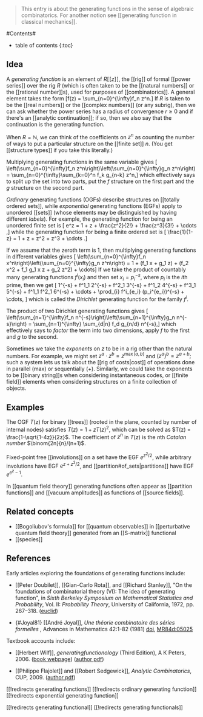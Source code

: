 > This entry is about the generating functions in the sense of algebraic combinatorics. For another notion see [[generating function in classical mechanics]]. 

#Contents#
* table of contents
{:toc}

## Idea

A _generating function_ is an element of $R[\![z]\!]$, the [[rig]] of formal [[power series]] over the rig $R$ (which is often taken to be the [[natural numbers]] or the [[rational number]]s), used for purposes of [[combinatorics]].  A general element takes the form
\[f(z) = \sum_{n=0}^{\infty}f_n z^n.\]
If $R$ is taken to be the [[real numbers]] or the [[complex numbers]] (or any subrig), then we can ask whether the power series has a radius of convergence $r \ge 0$ and if there's an [[analytic continuation]]; if so, then we also say that the continuation is the generating function.

When $R = \mathbb{N},$ we can think of the coefficients on $z^n$ as counting the number of ways to put a particular structure on the [[finite set]] $n$.  (You get [[structure types]] if you take this literally.)  

Multiplying generating functions in the same variable gives
\[ \left(\sum_{n=0}^{\infty}f_n z^n\right)\left(\sum_{n=0}^{\infty}g_n z^n\right) = \sum_{n=0}^{\infty}\sum_{k=0}^n f_k g_{n-k} z^n,\]
which effectively says to split up the set into two parts, put the $f$ structure on the first part and the $g$ structure on the second part.

_Ordinary_ generating functions (OGFs) describe structures on [[totally ordered sets]], while _exponential_ generating functions (EGFs) apply to unordered [[sets]] (whose elements may be distinguished by having different _labels_).  For example, the generating function for being an unordered finite set is
\[ e^z = 1 + z + \frac{z^2}{2!} + \frac{z^3}{3!} + \cdots ,\]
while the generating function for being a finite ordered set is
\[ \frac{1}{1-z} = 1 + z + z^2 + z^3 + \cdots .\]

If we assume that the zeroth term is $1$, then multiplying generating functions in different variables gives
\[ \left(\sum_{n=0}^{\infty}f_n x^n\right)\left(\sum_{n=0}^{\infty}g_n z^n\right) = 1 + (f_1 x + g_1 z) + (f_2 x^2 + f_1 g_1 x z + g_2 z^2) + \cdots\]
If we take the product of countably many generating functions $f^i(x_i)$ and then set $x_i = p_i^{-s},$ where $p_i$ is the $i$th prime, then we get
\[ 1^{-s} + f^1_1 2^{-s} + f^2_1 3^{-s} + f^1_2 4^{-s} + f^3_1 5^{-s} + f^1_1 f^2_1 6^{-s} + \cdots + \prod_{i} f^i_{e_i} (p_i^{e_i})^{-s} + \cdots, \]
which is called the _Dirichlet_ generating function for the family $f^i.$

The product of two Dirichlet generating functions gives
\[ \left(\sum_{n=1}^{\infty}f_n n^{-s}\right)\left(\sum_{n=1}^{\infty}g_n n^{-s}\right) = \sum_{n=1}^{\infty} \sum_{d|n} f_d g_{n/d} n^{-s},\]
which effectively says to _factor_ the term into two dimensions, apply $f$ to the first and $g$ to the second.

Sometimes we take the *exponents* on $z$ to be in a rig other than the natural numbers.  For example, we might set $z^a \cdot z^b = z^{\max(a,b)}$ and $(z^a)^b = z^{a+b};$ such a system lets us talk about the [[rig of costs|cost]] of operations done in parallel (max) or sequentially (+).  Similarly, we could take the exponents to be [[binary string]]s when considering instantaneous codes, or [[finite field]] elements when considering structures on a finite collection of objects.


## Examples

The OGF $T(z)$ for binary [[trees]] (rooted in the plane, counted by number of internal nodes) satisfies $T(z) = 1 + z T(z)^2$, which can be solved as $T(z) = \frac{1-\sqrt{1-4z}}{2z}$.  The coefficient of $z^n$ in $T(z)$ is the $n$th _Catalan number_ $\binom{2n}{n}/(n+1)$.

Fixed-point free [[involutions]] on a set have the EGF $e^{z^2/2}$, while arbitrary involutions have EGF $e^{z+z^2/2}$, and  [[partition#of_sets|partitions]] have EGF $e^{e^z-1}$.

In [[quantum field theory]] generating functions often appear as [[partition functions]] and [[vacuum amplitudes]] as functions of [[source fields]].

## Related concepts

* [[Bogoliubov's formula]] for [[quantum observables]] in [[perturbative quantum field theory]] generated from an [[S-matrix]] functional
* [[species]]

## References

Early articles exploring the foundations of generating functions include:

* [[Peter Doubilet]], [[Gian-Carlo Rota]], and [[Richard Stanley]], "On the foundations of combinatorial theory (VI): The idea of generating function", in _Sixth Berkeley Symposium on Mathematical Statistics and Probability_, Vol. II: _Probability Theory_, University of California, 1972, pp. 267&#8211;318. ([euclid](https://projecteuclid.org/euclid.bsmsp/1200514223))

* {#Joyal81} [[André Joyal]], _Une th&#233;orie combinatoire des s&#233;ries formelles_ , Advances in Mathematics 42:1-82 (1981) <a href="http://dx.doi.org/10.1016/0001-8708(81)90052-9">doi</a>, [MR84d:05025](http://www.ams.org/mathscinet-getitem?mr=633783)

Textbook accounts include:

* [[Herbert Wilf]], _generatingfunctionology_ (Third Edition), A K Peters, 2006. ([book webpage](https://www.math.upenn.edu/~wilf/DownldGF.html)) ([author pdf](https://www.math.upenn.edu/~wilf/DownldGF.html))

* [[Philippe Flajolet]] and [[Robert Sedgewick]], _Analytic Combinatorics_, CUP, 2009. ([author pdf](http://algo.inria.fr/flajolet/Publications/book.pdf))

[[!redirects generating functions]]
[[!redirects ordinary generating function]]
[[!redirects exponential generating function]]

[[!redirects generating functional]]
[[!redirects generating functionals]]